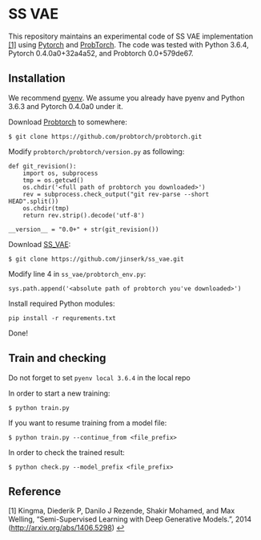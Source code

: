 # SS VAE

This repository maintains an experimental code of SS VAE implementation <span id="a1">[[1]](#f1)</span> using [Pytorch](https://github.com/pytorch/pytorch) and [ProbTorch](https://github.com/probtorch/probtorch).
The code was tested with Python 3.6.4, Pytorch 0.4.0a0+32a4a52, and Probtorch 0.0+579de67.

## Installation

We recommend [pyenv](https://github.com/pyenv/pyenv). We assume you already have pyenv and Python 3.6.3 and Pytorch 0.4.0a0 under it.

Download [Probtorch](https://github.com/probtorch/probtorch) to somewhere:
```
$ git clone https://github.com/probtorch/probtorch.git
```

Modify `probtorch/probtorch/version.py` as following:
```
def git_revision():
    import os, subprocess
    tmp = os.getcwd()
    os.chdir('<full path of probtorch you downloaded>')
    rev = subprocess.check_output("git rev-parse --short HEAD".split())
    os.chdir(tmp)
    return rev.strip().decode('utf-8')

__version__ = "0.0+" + str(git_revision())
```

Download [SS_VAE](https://github.com/jinserk/ss_vae.git"):
```
$ git clone https://github.com/jinserk/ss_vae.git
```

Modify line 4 in `ss_vae/probtorch_env.py`:
```
sys.path.append('<absolute path of probtorch you've downloaded>')
```

Install required Python modules:
```
pip install -r requrements.txt
```

Done!

## Train and checking

Do not forget to set `pyenv local 3.6.4` in the local repo

In order to start a new training:
```
$ python train.py
```

If you want to resume training from a model file:
```
$ python train.py --continue_from <file_prefix>
```

In order to check the trained result:
```
$ python check.py --model_prefix <file_prefix>
```


## Reference
[1] <span id="f1"></span> Kingma, Diederik P, Danilo J Rezende, Shakir Mohamed, and Max Welling, “Semi-Supervised Learning with Deep Generative Models.”, 2014 (http://arxiv.org/abs/1406.5298) [$\hookleftarrow$](#a1)
